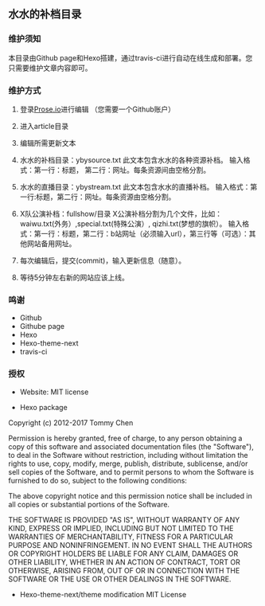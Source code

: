 ## 水水的补档目录

### 维护须知
本目录由Github page和Hexo搭建，通过travis-ci进行自动在线生成和部署。您只需要维护文章内容即可。

### 维护方式

1. 登录[Prose.io](http://prose.io/#cutelittleturtle/cutelittleturtle.github.io/)进行编辑 （您需要一个Github账户）

2. 进入article目录
 
3. 编辑所需更新文本
  1. 水水的补档目录：ybysource.txt
    此文本包含水水的各种资源补档。
    输入格式：第一行：标题， 第二行：网址。每条资源间由空格分割。
    
  2. 水水的直播目录：ybystream.txt
	此文本包含水水的直播补档。
    输入格式：第一行:标题，第二行：网址。每条资源由空格分割。
    
  3. X队公演补档：fullshow/目录
	X公演补档分割为几个文件，比如：waiwu.txt(外务）,special.txt(特殊公演）, qizhi.txt(梦想的旗帜）。
    输入格式：第一行：标题，第二行：b站网址（必须输入url），第三行等（可选）：其他网站备用网址。
    
4. 每次编辑后，提交(commit)，输入更新信息（随意）。
 
5. 等待5分钟左右新的网站应该上线。
 
### 鸣谢
 * Github
 * Githube page
 * Hexo
 * Hexo-theme-next
 * travis-ci
 
### 授权

 - Website: MIT license
 
 - Hexo package
 
 Copyright (c) 2012-2017 Tommy Chen

Permission is hereby granted, free of charge, to any person obtaining a copy of this software and associated documentation files (the "Software"), to deal in the Software without restriction, including without limitation the rights to use, copy, modify, merge, publish, distribute, sublicense, and/or sell copies of the Software, and to permit persons to whom the Software is furnished to do so, subject to the following conditions:

The above copyright notice and this permission notice shall be included in all copies or substantial portions of the Software.

THE SOFTWARE IS PROVIDED "AS IS", WITHOUT WARRANTY OF ANY KIND, EXPRESS OR IMPLIED, INCLUDING BUT NOT LIMITED TO THE WARRANTIES OF MERCHANTABILITY, FITNESS FOR A PARTICULAR PURPOSE AND NONINFRINGEMENT. IN NO EVENT SHALL THE AUTHORS OR COPYRIGHT HOLDERS BE LIABLE FOR ANY CLAIM, DAMAGES OR OTHER LIABILITY, WHETHER IN AN ACTION OF CONTRACT, TORT OR OTHERWISE, ARISING FROM, OUT OF OR IN CONNECTION WITH THE SOFTWARE OR THE USE OR OTHER DEALINGS IN THE SOFTWARE.

- Hexo-theme-next/theme modification
MIT License
